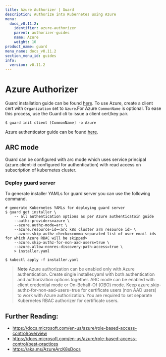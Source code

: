 ```yaml
---
title: Azure Authorizer | Guard
description: Authorize into Kubernetes using Azure
menu:
  docs_v0.11.2:
    identifier: azure-authorizer
    parent: authorizer-guides
    name: Azure
    weight: 10
product_name: guard
menu_name: docs_v0.11.2
section_menu_id: guides
info:
  version: v0.11.2
---
```


# Azure Authorizer

Guard installation guide can be found [here](/docs/v0.11.2/setup/install). To use Azure, create a client cert with `Organization` set to `Azure`.For Azure `CommonName` is optional. To ease this process, use the Guard cli to issue a client cert/key pair.

```console
$ guard init client [CommonName] -o Azure
```

Azure authenticator guide can be found [here](/docs/v0.11.2/guides/authenticator/azure).


## ARC mode

Guard can be configured with arc mode which uses service principal (azure.client-id configured for authentication) with read access on subscription of kubernetes cluster.

### Deploy guard server

To generate installer YAMLs for guard server you can use the following command.

```console
# generate Kubernetes YAMLs for deploying guard server
$ guard get installer \
    -- all authentication options as per Azure authenticatoin guide
    --authz-providers=azure \
    --azure.authz-mode=arc \
    --azure.resource-id=<arc k8s cluster arm resource id> \
    --azure.skip-authz-check=<comma separated list of user email ids for which Azure RBAC will be skipped>
    --azure.skip-authz-for-non-aad-users=true \
    --azure.allow-nonres-discovery-path-access=true \
    > installer.yaml

$ kubectl apply -f installer.yaml
```

> **Note**
> Azure authorization can be enabled only with Azure authentication.
> Create single installer.yaml with both authentication and authorization options together.
> ARC mode can be enabled with client credential mode or On-Behalf-Of (OBO) mode.
> Keep azure.skip-authz-for-non-aad-users=true for certificate users (non AAD users) to work with Azure authorization. You are required to set separate Kubernetes RBAC authorizer for certificate users.

## Further Reading:
- https://docs.microsoft.com/en-us/azure/role-based-access-control/overview
- https://docs.microsoft.com/en-us/azure/role-based-access-control/best-practices
- https://aka.ms/AzureArcK8sDocs
